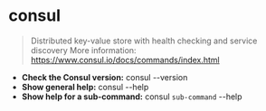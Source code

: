 # consul
> Distributed key-value store with health checking and service discovery
> More information: <https://www.consul.io/docs/commands/index.html>
- **Check the Consul version:**
consul --version
- **Show general help:**
consul --help
- **Show help for a sub-command:**
consul `sub-command` --help
